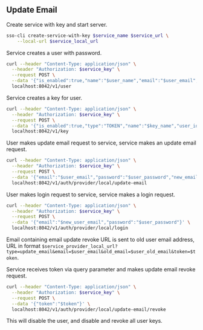 ## Update Email

Create service with key and start server.

```bash
sso-cli create-service-with-key $service_name $service_url \
    --local-url $service_local_url
```

Service creates a user with password.

```bash
curl --header "Content-Type: application/json" \
  --header "Authorization: $service_key" \
  --request POST \
  --data '{"is_enabled":true,"name":"$user_name","email":"$user_email","locale":"en","timezone":"Etc/UTC","password_allow_reset":true,"password_require_update":false,"password":"$user_password"}' \
  localhost:8042/v1/user
```

Service creates a key for user.

```bash
curl --header "Content-Type: application/json" \
  --header "Authorization: $service_key" \
  --request POST \
  --data '{"is_enabled":true,"type":"TOKEN","name":"$key_name","user_id":"$user_id"}' \
  localhost:8042/v1/key
```

User makes update email request to service, service makes an update email request.

```bash
curl --header "Content-Type: application/json" \
  --header "Authorization: $service_key" \
  --request POST \
  --data '{"email":"$user_email","password":"$user_password","new_email":"$new_user_email"}' \
  localhost:8042/v1/auth/provider/local/update-email
```

User makes login request to service, service makes a login request.

```bash
curl --header "Content-Type: application/json" \
  --header "Authorization: $service_key" \
  --request POST \
  --data '{"email":"$new_user_email","password":"$user_password"}' \
  localhost:8042/v1/auth/provider/local/login
```

Email containing email update revoke URL is sent to old user email address, URL in format `$service_provider_local_url?type=update_email&email=$user_email&old_email=$user_old_email&token=$token`.

Service receives token via query parameter and makes update email revoke request.

```bash
curl --header "Content-Type: application/json" \
  --header "Authorization: $service_key" \
  --request POST \
  --data '{"token":"$token"}' \
  localhost:8042/v1/auth/provider/local/update-email/revoke
```

This will disable the user, and disable and revoke all user keys.
